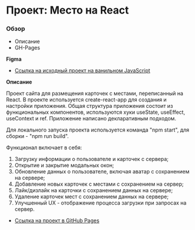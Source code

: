 # Проект: Место на React

### Обзор

* Описание
* GH-Pages

**Figma**

* [Ссылка на исходный проект на ванильном JavaScript](https://github.com/joniksid1/mesto)

**Описание**

Проект сайта для размещения карточек с местами, переписанный на React. В проекте используется create-react-app для создания и настройки приложения. Общая структура приложения состоит из функциональных компонентов, используются хуки useState, useEffect, useContext и ref. Приложение написано декларативным подходом.

Для локального запуска проекта используется команда "npm start", для сборки - "npm run build".

Функционал включает в себя:
1. Загрузку информации о пользователе и карточек с сервера;
2. Открытие и закрытие модальных окон;
3. Обновление данных о пользователе, включая аватар c сохранением на сервере;
4. Добавление новых карточек с местами с сохранением на сервер;
5. Лайк/дизлайк на карточки с сохранением данных на сервере;
6. Удаление карточек мест с сохранением данных на сервере;
7. Улучшенный UX - отображение процесса загрузки при запросах на сервер.

* [Ссылка на проект в GitHub Pages](https://joniksid1.github.io/mesto-react/)
